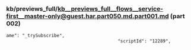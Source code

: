### kb/previews_full/kb__previews_full__flows__service-first__master-only@guest.har.part050.md.part001.md (part 002)

```md
ame": "_trySubscribe",
                                          "scriptId": "12289",
        
```

```
